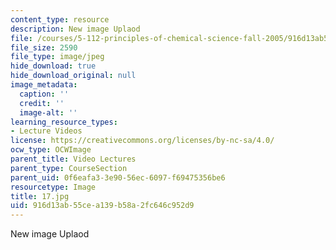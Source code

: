 ```yaml
---
content_type: resource
description: New image Uplaod
file: /courses/5-112-principles-of-chemical-science-fall-2005/916d13ab55cea139b58a2fc646c952d9_17.jpg
file_size: 2590
file_type: image/jpeg
hide_download: true
hide_download_original: null
image_metadata:
  caption: ''
  credit: ''
  image-alt: ''
learning_resource_types:
- Lecture Videos
license: https://creativecommons.org/licenses/by-nc-sa/4.0/
ocw_type: OCWImage
parent_title: Video Lectures
parent_type: CourseSection
parent_uid: 0f6eafa3-3e90-56ec-6097-f69475356be6
resourcetype: Image
title: 17.jpg
uid: 916d13ab-55ce-a139-b58a-2fc646c952d9
---
```

New image Uplaod
